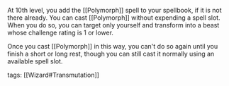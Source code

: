 At 10th level, you add the [[Polymorph]] spell to your spellbook, if it is not there already. You can cast [[Polymorph]] without expending a spell slot. When you do so, you can target only yourself and transform into a beast whose challenge rating is 1 or lower.

Once you cast [[Polymorph]] in this way, you can't do so again until you finish a short or long rest, though you can still cast it normally using an available spell slot.

tags: [[Wizard#Transmutation]]